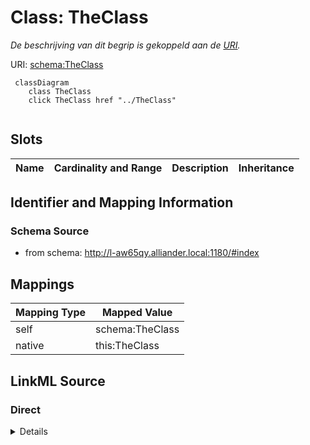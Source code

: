 

# Class: TheClass


_De beschrijving van dit begrip is gekoppeld aan de [URI](https://dbpedia.org/page/Uniform_Resource_Identifier)._





URI: [schema:TheClass](http://schema.org/TheClass)






```mermaid
 classDiagram
    class TheClass
    click TheClass href "../TheClass"
      
```




<!-- no inheritance hierarchy -->


## Slots

| Name | Cardinality and Range | Description | Inheritance |
| ---  | --- | --- | --- |









## Identifier and Mapping Information







### Schema Source


* from schema: http://l-aw65qy.alliander.local:1180/#index




## Mappings

| Mapping Type | Mapped Value |
| ---  | ---  |
| self | schema:TheClass |
| native | this:TheClass |







## LinkML Source

<!-- TODO: investigate https://stackoverflow.com/questions/37606292/how-to-create-tabbed-code-blocks-in-mkdocs-or-sphinx -->

### Direct

<details>
```yaml
name: TheClass
description: De beschrijving van dit begrip is gekoppeld aan de [URI](https://dbpedia.org/page/Uniform_Resource_Identifier).
from_schema: http://l-aw65qy.alliander.local:1180/#index
class_uri: schema:TheClass

```
</details>

### Induced

<details>
```yaml
name: TheClass
description: De beschrijving van dit begrip is gekoppeld aan de [URI](https://dbpedia.org/page/Uniform_Resource_Identifier).
from_schema: http://l-aw65qy.alliander.local:1180/#index
class_uri: schema:TheClass

```
</details>
